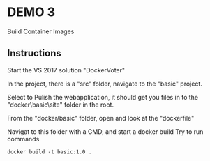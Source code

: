 DEMO 3
=====================

Build Container Images

Instructions
------------

Start the VS 2017 solution "DockerVoter"

In the project, there is a "src" folder, navigate to the "basic" project.

Select to Pulish the webapplication, it should get you files in to the "docker\basic\site" folder in the root.

From the "docker/basic" folder, open and look at the "dockerfile"

Navigat to this folder with a CMD, and start a docker build
Try to run commands
```console
docker build -t basic:1.0 .
```